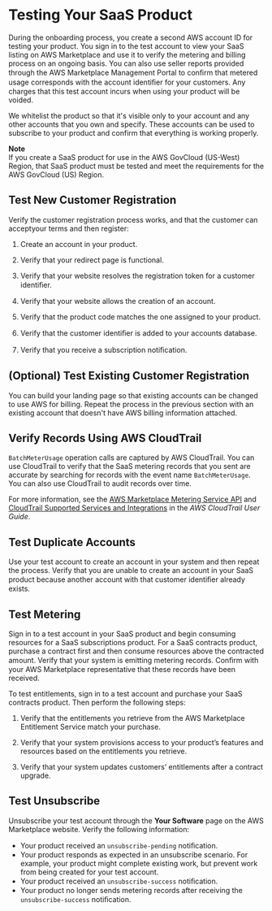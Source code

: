 # Testing Your SaaS Product<a name="testing-your-saas-product"></a>

 During the onboarding process, you create a second AWS account ID for testing your product\. You sign in to the test account to view your SaaS listing on AWS Marketplace and use it to verify the metering and billing process on an ongoing basis\. You can also use seller reports provided through the AWS Marketplace Management Portal to conﬁrm that metered usage corresponds with the account identiﬁer for your customers\. Any charges that this test account incurs when using your product will be voided\. 

 We whitelist the product so that it's visible only to your account and any other accounts that you own and specify\. These accounts can be used to subscribe to your product and confirm that everything is working properly\. 

**Note**  
 If you create a SaaS product for use in the AWS GovCloud \(US\-West\) Region, that SaaS product must be tested and meet the requirements for the AWS GovCloud \(US\) Region\. 

## Test New Customer Registration<a name="test-new-customer-registration"></a>

 Verify the customer registration process works, and that the customer can acceptyour terms and then register: 

1.  Create an account in your product\. 

1.  Verify that your redirect page is functional\. 

1.  Verify that your website resolves the registration token for a customer identiﬁer\. 

1.  Verify that your website allows the creation of an account\. 

1.  Verify that the product code matches the one assigned to your product\. 

1.  Verify that the customer identiﬁer is added to your accounts database\. 

1.  Verify that you receive a subscription notiﬁcation\. 

## \(Optional\) Test Existing Customer Registration<a name="optional-test-existing-customer-registration"></a>

 You can build your landing page so that existing accounts can be changed to use AWS for billing\. Repeat the process in the previous section with an existing account that doesn't have AWS billing information attached\. 

## Verify Records Using AWS CloudTrail<a name="verify-records-using-aws-cloudtrail"></a>

`BatchMeterUsage` operation calls are captured by AWS CloudTrail\. You can use CloudTrail to verify that the SaaS metering records that you sent are accurate by searching for records with the event name `BatchMeterUsage`\. You can also use CloudTrail to audit records over time\. 

 For more information, see the [AWS Marketplace Metering Service API](http://docs.aws.amazon.com/marketplacemetering/latest/APIReference/Welcome.html) and [CloudTrail Supported Services and Integrations](https://docs.aws.amazon.com/awscloudtrail/latest/userguide/cloudtrail-supported-services.html) in the *AWS CloudTrail User Guide*\. 

## Test Duplicate Accounts<a name="test-duplicate-accounts"></a>

 Use your test account to create an account in your system and then repeat the process\. Verify that you are unable to create an account in your SaaS product because another account with that customer identiﬁer already exists\. 

## Test Metering<a name="test-metering"></a>

 Sign in to a test account in your SaaS product and begin consuming resources for a SaaS subscriptions product\. For a SaaS contracts product, purchase a contract first and then consume resources above the contracted amount\. Verify that your system is emitting metering records\. Conﬁrm with your AWS Marketplace representative that these records have been received\. 

 To test entitlements, sign in to a test account and purchase your SaaS contracts product\. Then perform the following steps: 

1.  Verify that the entitlements you retrieve from the AWS Marketplace Entitlement Service match your purchase\. 

1.  Verify that your system provisions access to your product’s features and resources based on the entitlements you retrieve\. 

1.  Verify that your system updates customers’ entitlements after a contract upgrade\. 

## Test Unsubscribe<a name="test-unsubscribe"></a>

 Unsubscribe your test account through the **Your Software** page on the AWS Marketplace website\. Verify the following information: 
+  Your product received an `unsubscribe-pending` notiﬁcation\. 
+  Your product responds as expected in an unsubscribe scenario\. For example, your product might complete existing work, but prevent work from being created for your test account\. 
+  Your product received an `unsubscribe-success` notiﬁcation\. 
+  Your product no longer sends metering records after receiving the `unsubscribe-success` notiﬁcation\. 